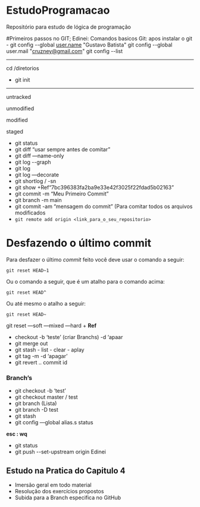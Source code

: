 # EstudoProgramacao
Repositório para estudo de lógica de programação

#Primeiros passos no GIT;
Edinei: Comandos basicos Git:
 apos instalar o git -
git config --global [user.name](http://user.name/) "Gustavo Batista"
git config --global user.mail "[cruzney@gmail.com](mailto:cruzney@gmail.com)"
 git config --list

---

cd /diretorios

 * git init

---

untracked

unmodified

modified

staged

- git status
- git diff “usar sempre antes de comitar”
- git diff —name-only
- git log --graph
- git log
- git log —decorate
- git shortlog  / -sn
- git show +Ref“7bc396383fa2ba9e33e42f3025f22fdad5b02163”
- git commit -m “Meu Primeiro Commit”
- git branch -m main
- git commit -am “mensagem do commit”   (Para comitar todos os arquivos modificados
- `git remote add origin <link_para_o_seu_repositorio>`

# **Desfazendo o último commit**

Para desfazer o último *commit* feito você deve usar o comando a seguir:

`git reset HEAD~1`

Ou o comando a seguir, que é um atalho para o comando acima:

`git reset HEAD^`

Ou até mesmo o atalho a seguir:

`git reset HEAD~`

git reset —soft —mixed —hard  + **Ref**

- checkout -b ‘teste’   (criar Branchs) -d ‘apaar
- git merge out
- git stash - list - clear - aplay
- git tag -m -d ‘apagar’
- git revert .. commit id

### Branch’s

- git checkout -b ‘test’
- git checkout master / test
- git branch   (Lista)
- git branch -D test
- git stash
- git config —global alias.s status

**esc : wq**

* git status
* git push --set-upstream origin Edinei

## Estudo na Pratica do Capitulo 4
* Imersão geral em todo material
* Resolução dos exercícios propostos 
* Subida para a Branch especifica no GitHub